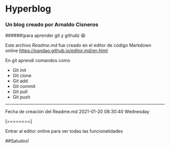 # Hyperblog
### Un blog creado por Arnaldo Cisneros
######(para aprender git y github)
:laughing:

Este archivo *Readme.md*  fue creado en el editor de código Markdown online https://pandao.github.io/editor.md/en.html

En git aprendi comandos como
- Git init
- Git clone
- Git add
- Git commit
- Git pull
- Git push


------------

Fecha de creación del Readme.md
2021-01-20 08:30:40 Wednesday

[========]

Entrar al editor online para ver todas las funcionalidades

##Saludos!